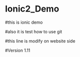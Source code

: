 # Ionic2_Demo

#this is ionic demo

#also it is test how to use git

#this line is modify on website side

#Version 1.11
